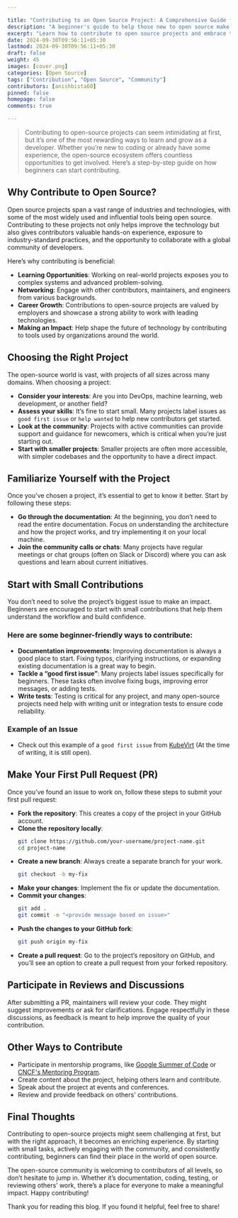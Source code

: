 ```yaml
---

title: "Contributing to an Open Source Project: A Comprehensive Guide for Newcomers"  
description: "A beginner's guide to help those new to open source make their first contribution."  
excerpt: "Learn how to contribute to open source projects and embrace the DevOps methodology."  
date: 2024-09-30T09:56:11+05:30  
lastmod: 2024-09-30T09:56:11+05:30  
draft: false  
weight: 45  
images: [cover.png]  
categories: [Open Source]  
tags: ["Contribution", "Open Source", "Community"]  
contributors: [anishbista60]  
pinned: false  
homepage: false  
comments: true  

---
```


>Contributing to open-source projects can seem intimidating at first, but it’s one of the most rewarding ways to learn and grow as a developer. Whether you’re new to coding or already have some experience, the open-source ecosystem offers countless opportunities to get involved. Here’s a step-by-step guide on how beginners can start contributing.

## Why Contribute to Open Source?

Open source projects span a vast range of industries and technologies, with some of the most widely used and influential tools being open source. Contributing to these projects not only helps improve the technology but also gives contributors valuable hands-on experience, exposure to industry-standard practices, and the opportunity to collaborate with a global community of developers.

Here’s why contributing is beneficial:
- **Learning Opportunities**: Working on real-world projects exposes you to complex systems and advanced problem-solving.
- **Networking**: Engage with other contributors, maintainers, and engineers from various backgrounds.
- **Career Growth**: Contributions to open-source projects are valued by employers and showcase a strong ability to work with leading technologies.
- **Making an Impact**: Help shape the future of technology by contributing to tools used by organizations around the world.

## Choosing the Right Project

The open-source world is vast, with projects of all sizes across many domains. When choosing a project:
- **Consider your interests**: Are you into DevOps, machine learning, web development, or another field?
- **Assess your skills**: It’s fine to start small. Many projects label issues as `good first issue` or `help wanted` to help new contributors get started.
- **Look at the community**: Projects with active communities can provide support and guidance for newcomers, which is critical when you’re just starting out.
- **Start with smaller projects**: Smaller projects are often more accessible, with simpler codebases and the opportunity to have a direct impact.

## Familiarize Yourself with the Project

Once you’ve chosen a project, it’s essential to get to know it better. Start by following these steps:

- **Go through the documentation**: At the beginning, you don’t need to read the entire documentation. Focus on understanding the architecture and how the project works, and try implementing it on your local machine.
- **Join the community calls or chats**: Many projects have regular meetings or chat groups (often on Slack or Discord) where you can ask questions and learn about current initiatives.

## Start with Small Contributions

You don’t need to solve the project’s biggest issue to make an impact. Beginners are encouraged to start with small contributions that help them understand the workflow and build confidence.

### Here are some beginner-friendly ways to contribute:
- **Documentation improvements**: Improving documentation is always a good place to start. Fixing typos, clarifying instructions, or expanding existing documentation is a great way to begin.
- **Tackle a “good first issue”**: Many projects label issues specifically for beginners. These tasks often involve fixing bugs, improving error messages, or adding tests.
- **Write tests**: Testing is critical for any project, and many open-source projects need help with writing unit or integration tests to ensure code reliability.

### Example of an Issue

- Check out this example of a `good first issue` from [KubeVirt](https://github.com/kubevirt/kubevirt/issues/12955) (At the time of writing, it is still open).

## Make Your First Pull Request (PR)

Once you’ve found an issue to work on, follow these steps to submit your first pull request:

- **Fork the repository**: This creates a copy of the project in your GitHub account.
- **Clone the repository locally**:
   ```bash
   git clone https://github.com/your-username/project-name.git
   cd project-name
   ```
- **Create a new branch**: Always create a separate branch for your work.
   ```bash
   git checkout -b my-fix
   ```
- **Make your changes**: Implement the fix or update the documentation.
- **Commit your changes**:
   ```bash
   git add .
   git commit -m "<provide message based on issue>"
   ```
- **Push the changes to your GitHub fork**:
   ```bash
   git push origin my-fix
   ```
- **Create a pull request**: Go to the project’s repository on GitHub, and you’ll see an option to create a pull request from your forked repository.

## Participate in Reviews and Discussions

After submitting a PR, maintainers will review your code. They might suggest improvements or ask for clarifications. Engage respectfully in these discussions, as feedback is meant to help improve the quality of your contribution.

## Other Ways to Contribute
- Participate in mentorship programs, like [Google Summer of Code](https://summerofcode.withgoogle.com/) or [CNCF's Mentoring Program](https://github.com/cncf/mentoring).
- Create content about the project, helping others learn and contribute.
- Speak about the project at events and conferences.
- Review and provide feedback on others' contributions.

## Final Thoughts

Contributing to open-source projects might seem challenging at first, but with the right approach, it becomes an enriching experience. By starting with small tasks, actively engaging with the community, and consistently contributing, beginners can find their place in the world of open source.

The open-source community is welcoming to contributors of all levels, so don’t hesitate to jump in. Whether it’s documentation, coding, testing, or reviewing others’ work, there’s a place for everyone to make a meaningful impact. Happy contributing!

Thank you for reading this blog. If you found it helpful, feel free to share!
